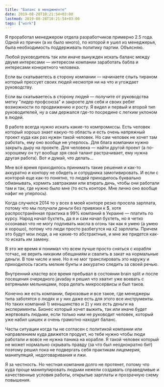 ```yaml
---
title: "Баланс в менджменте"
date: 2019-08-28T10:21:54+03:00
lastmod: 2019-08-28T10:21:54+03:00
tags: ["work"]
---
```


Я проработал менеджером отдела разработчиков примерно 2.5 года. Одной из причин (а их было много), по которой я ушел из менеджерья, была необходимость поддерживать политику партии. Объясняю.

Любой руководитель так или иначе вынужден искать баланс между двумя интересами — интересом компании заработать бабла и интересами конкретного человека. 

Если вы скатываетесь в сторону компании — начинаете слыть тираном который прессует своих людей несмотря ни на что и угождает руководству.

Если вы скатываетесь в сторону людей — получите от руководства метку "лидер профсоюза" и закроете для себя и своих ребят возможности по продвижению и росту. Я видел и первый и второй тип руководителей, ну а сам держался где-то посредине с легким уклоном в людей.

В работе всегда нужно искать какие-то компромиссы. Есть человек который хорошо знает какую-то область и есть очень напряжный проект куда как раз нужен такой человек. Но сам человек не хочет там работать, ему оно вообще не уперлось. Для блага компании нужно закрыть дыру на проекте. Для человека — найти другой проект (а по-хорошему он тут вообще зря свой талант растрачивает, ему нужна другая работа). Вот и думай, что делать...

Мне всё время приходилось принимать такие решения и как-то аккуратно и контору не обидеть и сотрудника замотивировать. И если с конторой еще как-то понятно, то людей приходилось буквально обманывать, кормить завтраками или втирать дичь, чтобы они работали там и так, где нужно было мне (то есть конторе. Мне лично оно вообще нафиг не уперлось).

Когда случился 2014 то у всех в моей конторе резко просела зарплата, потому что мы получали деньги без привязки к $, хотя распространённая практика в 99% компаний в Украине — платить по курсу. Народ начал бухтеть, да я и сам начал бухтеть, но я четко осознавал что не могу подливать масла в огонь так как я умею (а умею я хорошо), потому что люди просто разбегутся на х2 зарплаты. Причем это будут мои люди, а не какие-то абстрактные, и мне же придется как-то искать им замену.

В это же время я понимал что всем лучше просто сняться с корабля тотчас, не верить никаким обещаниям и свалить в закат на нормальные деньги. В том числе и мне. Но я не мог транслировать это наружу и приходилось гасить мелкие бунты и аккуратно следить за своей речью.

Внутренний кластер все время пребывал в состоянии brain split и после посещения очередного javaday я решил что хватит уже воевать с ветряными мельницами, пора делать микросервисы и был таков.

Конечно же есть компании, бирюзовые и все такое, где менеджеры типа заботятся о людях и у них даже есть для этого все инструменты. Но таких компаний 1) меньшинство и 2) у них есть деньги на эксперименты. Бизнес который хочет выжить, так или иначе будет жертвовать людьми, если только ним не руководит человек, который уже набил шишек и очень грамотно находит баланс.

Часты ситуации когда ты не согласен с политикой компании или направлением куда движется продукт, но тебе нужно чтобы люди работали и вовсе не нужна паника на корабле. Я такой человек который не может нормально скрывать правду (за что был неоднократно бит) поэтому решил пока не подвергать себя практикам лицемерия, манипуляций, недоговаривания и лжи.

Я за честность. Но честная компания долго не протянет, потому что куда проще манипулировать людьми нежели создавать справедливые и качественные условия работы, открытые зарплаты и прозрачную схему повышения.
